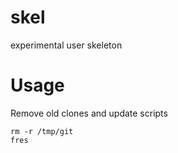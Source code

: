 skel
====

experimental user skeleton

# Usage

Remove old clones and update scripts
```
rm -r /tmp/git
fres
```
